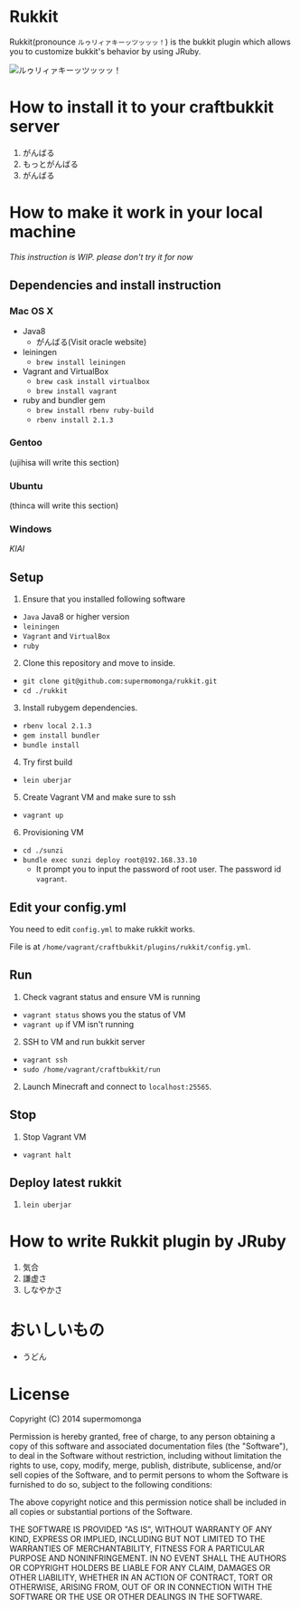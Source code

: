 
# Rukkit

Rukkit(pronounce `ルゥリィァキーッツッッッ！`) is the bukkit plugin which allows you to customize bukkit's behavior by using JRuby.

![ルゥリィァキーッツッッッ！](http://d.pr/i/1biAv.png)

# How to install it to your craftbukkit server

1. がんばる
2. もっとがんばる
3. がんばる

# How to make it work in your local machine

_This instruction is WIP. please don't try it for now_

## Dependencies and install instruction

### Mac OS X
- Java8
  - がんばる(Visit oracle website)
- leiningen
  - `brew install leiningen`
- Vagrant and VirtualBox
  - `brew cask install virtualbox`
  - `brew install vagrant`
- ruby and bundler gem
  - `brew install rbenv ruby-build`
  - `rbenv install 2.1.3`

### Gentoo

(ujihisa will write this section)

### Ubuntu

(thinca will write this section)

### Windows

_KIAI_


## Setup

1. Ensure that you installed following software
  - `Java` Java8 or higher version
  - `leiningen`
  - `Vagrant` and `VirtualBox`
  - `ruby`
2. Clone this repository and move to inside.
  - `git clone git@github.com:supermomonga/rukkit.git`
  - `cd ./rukkit`
3. Install rubygem dependencies.
  - `rbenv local 2.1.3`
  - `gem install bundler`
  - `bundle install`
4. Try first build
  - `lein uberjar`
5. Create Vagrant VM and make sure to ssh
  - `vagrant up`
6. Provisioning VM
  - `cd ./sunzi`
  - `bundle exec sunzi deploy root@192.168.33.10`
    - It prompt you to input the password of root user. The password id `vagrant`.

## Edit your config.yml

You need to edit `config.yml` to make rukkit works.

File is at `/home/vagrant/craftbukkit/plugins/rukkit/config.yml`.


## Run

1. Check vagrant status and ensure VM is running
  - `vagrant status` shows you the status of VM
  - `vagrant up` if VM isn't running
2. SSH to VM and run bukkit server
  - `vagrant ssh`
  - `sudo /home/vagrant/craftbukkit/run`
2. Launch Minecraft and connect to `localhost:25565`.

## Stop

1. Stop Vagrant VM
  - `vagrant halt`

## Deploy latest rukkit

1. `lein uberjar`


# How to write Rukkit plugin by JRuby

1. 気合
2. 謙虚さ
3. しなやかさ

# おいしいもの

- うどん

# License


Copyright (C) 2014 supermomonga

Permission is hereby granted, free of charge, to any person obtaining
a copy of this software and associated documentation files (the "Software"),
to deal in the Software without restriction, including without limitation
the rights to use, copy, modify, merge, publish, distribute, sublicense,
and/or sell copies of the Software, and to permit persons to whom the
Software is furnished to do so, subject to the following conditions:

The above copyright notice and this permission notice shall be included
in all copies or substantial portions of the Software.

THE SOFTWARE IS PROVIDED "AS IS", WITHOUT WARRANTY OF ANY KIND,
EXPRESS OR IMPLIED, INCLUDING BUT NOT LIMITED TO THE WARRANTIES
OF MERCHANTABILITY, FITNESS FOR A PARTICULAR PURPOSE AND NONINFRINGEMENT.
IN NO EVENT SHALL THE AUTHORS OR COPYRIGHT HOLDERS BE LIABLE FOR ANY CLAIM,
DAMAGES OR OTHER LIABILITY, WHETHER IN AN ACTION OF CONTRACT,
TORT OR OTHERWISE, ARISING FROM, OUT OF OR IN CONNECTION WITH THE SOFTWARE
OR THE USE OR OTHER DEALINGS IN THE SOFTWARE.



